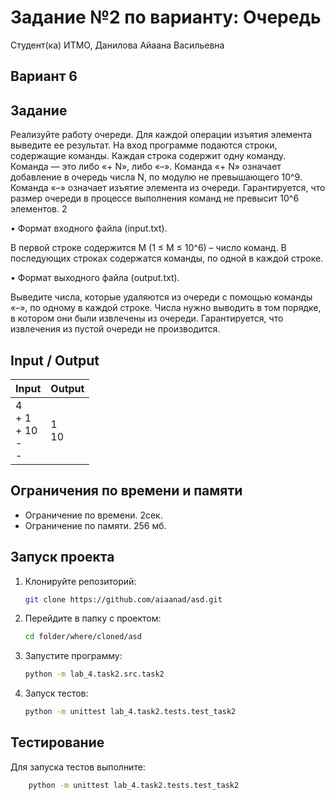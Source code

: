 # Задание №2 по варианту:  Очередь
Студент(ка) ИТМО, Данилова Айаана Васильевна

## Вариант 6

## Задание 
Реализуйте работу очереди. Для каждой операции изъятия элемента выведите
ее результат.
На вход программе подаются строки, содержащие команды. Каждая строка
содержит одну команду. Команда — это либо «+ N», либо «–». Команда «+
N» означает добавление в очередь числа N, по модулю не превышающего 10^9.
Команда «–» означает изъятие элемента из очереди. Гарантируется, что размер
очереди в процессе выполнения команд не превысит 10^6
элементов.
2

• Формат входного файла (input.txt). 

В первой строке содержится M (1 ≤ M ≤ 10^6) – число команд. В последующих строках содержатся команды, по
одной в каждой строке.

• Формат выходного файла (output.txt). 

Выведите числа, которые удаляются из очереди с помощью команды «–», по одному в каждой строке. Числа
нужно выводить в том порядке, в котором они были извлечены из очереди.
Гарантируется, что извлечения из пустой очереди не производится.

## Input / Output 

| Input                                  | Output     |
|----------------------------------------|------------|
| 4 </br> + 1 </br> + 10 </br> - </br> - | 1 </br> 10 |

## Ограничения по времени и памяти

- Ограничение по времени. 2сек.
- Ограничение по памяти. 256 мб.


## Запуск проекта
1. Клонируйте репозиторий:
   ```bash
   git clone https://github.com/aiaanad/asd.git
   ```
2. Перейдите в папку с проектом:
   ```bash
   cd folder/where/cloned/asd
   ```
3. Запустите программу:
   ```bash
   python -m lab_4.task2.src.task2
   ```

4. Запуск тестов:
   ```bash
   python -m unittest lab_4.task2.tests.test_task2
   ```


## Тестирование
Для запуска тестов выполните:
```bash
    python -m unittest lab_4.task2.tests.test_task2
```
